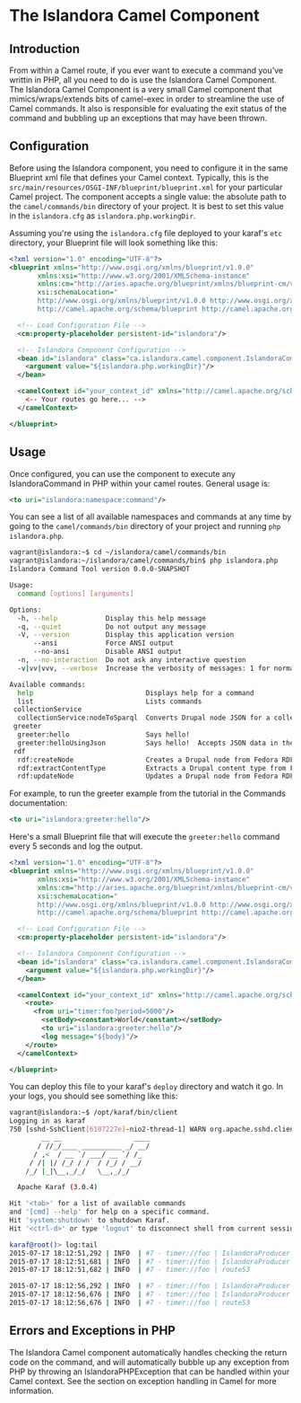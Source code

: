 # The Islandora Camel Component

## Introduction
From within a Camel route, if you ever want to execute a command you’ve writtin in PHP, all you need to do is use the Islandora Camel Component.  The Islandora Camel Component is a very small Camel component that mimics/wraps/extends bits of camel-exec in order to streamline the use of Camel commands.  It also is responsible for evaluating the exit status of the command and bubbling up an exceptions that may have been thrown.

## Configuration
Before using the Islandora component, you need to configure it in the same Blueprint xml file that defines your Camel context.  Typically, this is the `src/main/resources/OSGI-INF/blueprint/blueprint.xml` for your particular Camel project.  The component accepts a single value: the absolute path to the `camel/commands/bin` directory of your project.  It is best to set this value in the `islandora.cfg` as `islandora.php.workingDir`.

Assuming you're using the `islandora.cfg` file deployed to your karaf's `etc` directory, your Blueprint file will look something like this:
```xml
<?xml version="1.0" encoding="UTF-8"?>
<blueprint xmlns="http://www.osgi.org/xmlns/blueprint/v1.0.0"
       xmlns:xsi="http://www.w3.org/2001/XMLSchema-instance"
       xmlns:cm="http://aries.apache.org/blueprint/xmlns/blueprint-cm/v1.0.0"
       xsi:schemaLocation="
       http://www.osgi.org/xmlns/blueprint/v1.0.0 http://www.osgi.org/xmlns/blueprint/v1.0.0/blueprint.xsd
       http://camel.apache.org/schema/blueprint http://camel.apache.org/schema/blueprint/camel-blueprint.xsd">

  <!-- Load Configuration File -->
  <cm:property-placeholder persistent-id="islandora"/>

  <!-- Islandora Component Configuration -->
  <bean id="islandora" class="ca.islandora.camel.component.IslandoraComponent">
    <argument value="${islandora.php.workingDir}"/>
  </bean>

  <camelContext id="your_context_id" xmlns="http://camel.apache.org/schema/blueprint">
    <-- Your routes go here... -->
  </camelContext>

</blueprint>
```

## Usage
Once configured, you can use the component to execute any IslandoraCommand in PHP within your camel routes.  General usage is:
```xml
<to uri="islandora:namespace:command"/>
```
You can see a list of all available namespaces and commands at any time by going to the `camel/commands/bin` directory of your project and running `php islandora.php`.
```bash
vagrant@islandora:~$ cd ~/islandora/camel/commands/bin
vagrant@islandora:~/islandora/camel/commands/bin$ php islandora.php
Islandora Command Tool version 0.0.0-SNAPSHOT

Usage:
  command [options] [arguments]

Options:
  -h, --help            Display this help message
  -q, --quiet           Do not output any message
  -V, --version         Display this application version
      --ansi            Force ANSI output
      --no-ansi         Disable ANSI output
  -n, --no-interaction  Do not ask any interactive question
  -v|vv|vvv, --verbose  Increase the verbosity of messages: 1 for normal output, 2 for more verbose output and 3 for debug

Available commands:
  help                            Displays help for a command
  list                            Lists commands
 collectionService
  collectionService:nodeToSparql  Converts Drupal node JSON for a collection to a SPARQL Update query
 greeter
  greeter:hello                   Says hello!
  greeter:helloUsingJson          Says hello!  Accepts JSON data in the form {"name" : "your_name"}.
 rdf
  rdf:createNode                  Creates a Drupal node from Fedora RDF.
  rdf:extractContentType          Extracts a Drupal content type from Fedora RDF.
  rdf:updateNode                  Updates a Drupal node from Fedora RDF.
```
For example, to run the greeter example from the tutorial in the Commands documentation:
```xml
<to uri="islandora:greeter:hello"/>
```
Here's a small Blueprint file that will execute the `greeter:hello` command every 5 seconds and log the output.
```xml
<?xml version="1.0" encoding="UTF-8"?>
<blueprint xmlns="http://www.osgi.org/xmlns/blueprint/v1.0.0"
       xmlns:xsi="http://www.w3.org/2001/XMLSchema-instance"
       xmlns:cm="http://aries.apache.org/blueprint/xmlns/blueprint-cm/v1.0.0"
       xsi:schemaLocation="
       http://www.osgi.org/xmlns/blueprint/v1.0.0 http://www.osgi.org/xmlns/blueprint/v1.0.0/blueprint.xsd
       http://camel.apache.org/schema/blueprint http://camel.apache.org/schema/blueprint/camel-blueprint.xsd">

  <!-- Load Configuration File -->
  <cm:property-placeholder persistent-id="islandora"/>

  <!-- Islandora Component Configuration -->
  <bean id="islandora" class="ca.islandora.camel.component.IslandoraComponent">
    <argument value="${islandora.php.workingDir}"/>
  </bean>

  <camelContext id="your_context_id" xmlns="http://camel.apache.org/schema/blueprint">
    <route>
      <from uri="timer:foo?period=5000"/>
        <setBody><constant>World</constant></setBody>
        <to uri="islandora:greeter:hello"/>
        <log message="${body}"/>
    </route>
  </camelContext>

</blueprint>
```
You can deploy this file to your karaf's `deploy` directory and watch it go.  In your logs, you should see something like this:
```bash
vagrant@islandora:~$ /opt/karaf/bin/client
Logging in as karaf
750 [sshd-SshClient[6107227e]-nio2-thread-1] WARN org.apache.sshd.client.keyverifier.AcceptAllServerKeyVerifier - Server at [/0.0.0.0:8101, RSA, 88:ab:a4:c9:c0:bc:53:bf:bb:f8:b3:8b:80:98:26:7d] presented unverified {} key: {}
        __ __                  ____
       / //_/____ __________ _/ __/
      / ,<  / __ `/ ___/ __ `/ /_
     / /| |/ /_/ / /  / /_/ / __/
    /_/ |_|\__,_/_/   \__,_/_/

  Apache Karaf (3.0.4)

Hit '<tab>' for a list of available commands
and '[cmd] --help' for help on a specific command.
Hit 'system:shutdown' to shutdown Karaf.
Hit '<ctrl-d>' or type 'logout' to disconnect shell from current session.

karaf@root()> log:tail
2015-07-17 18:12:51,292 | INFO  | #7 - timer://foo | IslandoraProducer                | 132 - ca.islandora.camel.component.islandora-camel-component - 0.0.0.SNAPSHOT | Executing ExecCommand [args=[islandora.php, greeter:hello], executable=php, timeout=9223372036854775807, outFile=null, workingDir=/home/vagrant/islandora/camel/commands/bin, useStderrOnEmptyStdout=false]
2015-07-17 18:12:51,681 | INFO  | #7 - timer://foo | IslandoraProducer                | 132 - ca.islandora.camel.component.islandora-camel-component - 0.0.0.SNAPSHOT | The command ExecCommand [args=[islandora.php, greeter:hello], executable=php, timeout=9223372036854775807, outFile=null, workingDir=/home/vagrant/islandora/camel/commands/bin, useStderrOnEmptyStdout=false] had exit value 0
2015-07-17 18:12:51,682 | INFO  | #7 - timer://foo | route53                          | 109 - org.apache.camel.camel-core - 2.15.2 | Hello World!

2015-07-17 18:12:56,292 | INFO  | #7 - timer://foo | IslandoraProducer                | 132 - ca.islandora.camel.component.islandora-camel-component - 0.0.0.SNAPSHOT | Executing ExecCommand [args=[islandora.php, greeter:hello], executable=php, timeout=9223372036854775807, outFile=null, workingDir=/home/vagrant/islandora/camel/commands/bin, useStderrOnEmptyStdout=false]
2015-07-17 18:12:56,676 | INFO  | #7 - timer://foo | IslandoraProducer                | 132 - ca.islandora.camel.component.islandora-camel-component - 0.0.0.SNAPSHOT | The command ExecCommand [args=[islandora.php, greeter:hello], executable=php, timeout=9223372036854775807, outFile=null, workingDir=/home/vagrant/islandora/camel/commands/bin, useStderrOnEmptyStdout=false] had exit value 0
2015-07-17 18:12:56,676 | INFO  | #7 - timer://foo | route53                          | 109 - org.apache.camel.camel-core - 2.15.2 | Hello World!
```

## Errors and Exceptions in PHP
The Islandora Camel component automatically handles checking the return code on the command, and will automatically bubble up any exception from PHP by throwing an IslandoraPHPException that can be handled within your Camel context.  See the section on exception handling in Camel for more information.
